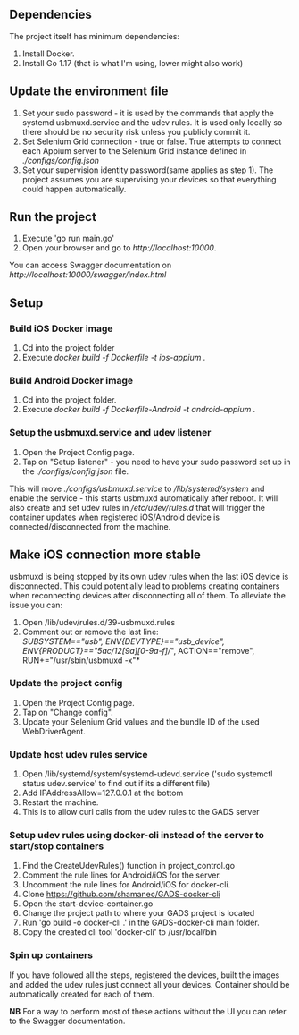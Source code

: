 ## Dependencies  
The project itself has minimum dependencies:  
1. Install Docker.  
2. Install Go 1.17 (that is what I'm using, lower might also work)  

## Update the environment file  
1. Set your sudo password - it is used by the commands that apply the systemd usbmuxd.service and the udev rules. It is used only locally so there should be no security risk unless you publicly commit it.   
2. Set Selenium Grid connection - true or false. True attempts to connect each Appium server to the Selenium Grid instance defined in *./configs/config.json*  
4. Set your supervision identity password(same applies as step 1). The project assumes you are supervising your devices so that everything could happen automatically.  

## Run the project   
1. Execute 'go run main.go'  
2. Open your browser and go to *http://localhost:10000*.  

You can access Swagger documentation on *http://localhost:10000/swagger/index.html*  

## Setup  
### Build iOS Docker image
1. Cd into the project folder  
2. Execute *docker build -f Dockerfile -t ios-appium .*  

### Build Android Docker image
1. Cd into the project folder.  
2. Execute *docker build -f Dockerfile-Android -t android-appium .*

### Setup the usbmuxd.service and udev listener
1. Open the Project Config page.  
2. Tap on "Setup listener" - you need to have your sudo password set up in the *./configs/config.json* file.  

This will move *./configs/usbmuxd.service* to */lib/systemd/system* and enable the service - this starts usbmuxd automatically after reboot. It will also create and set udev rules in */etc/udev/rules.d* that will trigger the container updates when registered iOS/Android device is connected/disconnected from the machine.  

## Make iOS connection more stable
usbmuxd is being stopped by its own udev rules when the last iOS device is disconnected. This could potentially lead to problems creating containers when reconnecting devices after disconnecting all of them. To alleviate the issue you can:  
1. Open /lib/udev/rules.d/39-usbmuxd.rules  
2. Comment out or remove the last line:  
*SUBSYSTEM=="usb", ENV{DEVTYPE}=="usb_device", ENV{PRODUCT}=="5ac/12[9a][0-9a-f]/*", ACTION=="remove", RUN+="/usr/sbin/usbmuxd -x"*  

### Update the project config  
1. Open the Project Config page.  
2. Tap on "Change config".  
3. Update your Selenium Grid values and the bundle ID of the used WebDriverAgent.  

### Update host udev rules service
1. Open /lib/systemd/system/systemd-udevd.service ('sudo systemctl status udev.service' to find out if its a different file)
2. Add IPAddressAllow=127.0.0.1 at the bottom
3. Restart the machine.
4. This is to allow curl calls from the udev rules to the GADS server

### Setup udev rules using docker-cli instead of the server to start/stop containers
1. Find the CreateUdevRules() function in project_control.go
2. Comment the rule lines for Android/iOS for the server.
3. Uncomment the rule lines for Android/iOS for docker-cli.
4. Clone https://github.com/shamanec/GADS-docker-cli
5. Open the start-device-container.go
6. Change the project path to where your GADS project is located
7. Run 'go build -o docker-cli .' in the GADS-docker-cli main folder.
8. Copy the created cli tool 'docker-cli' to /usr/local/bin 

### Spin up containers  
If you have followed all the steps, registered the devices, built the images and added the udev rules just connect all your devices. Container should be automatically created for each of them.  

**NB** For a way to perform most of these actions without the UI you can refer to the Swagger documentation. 
